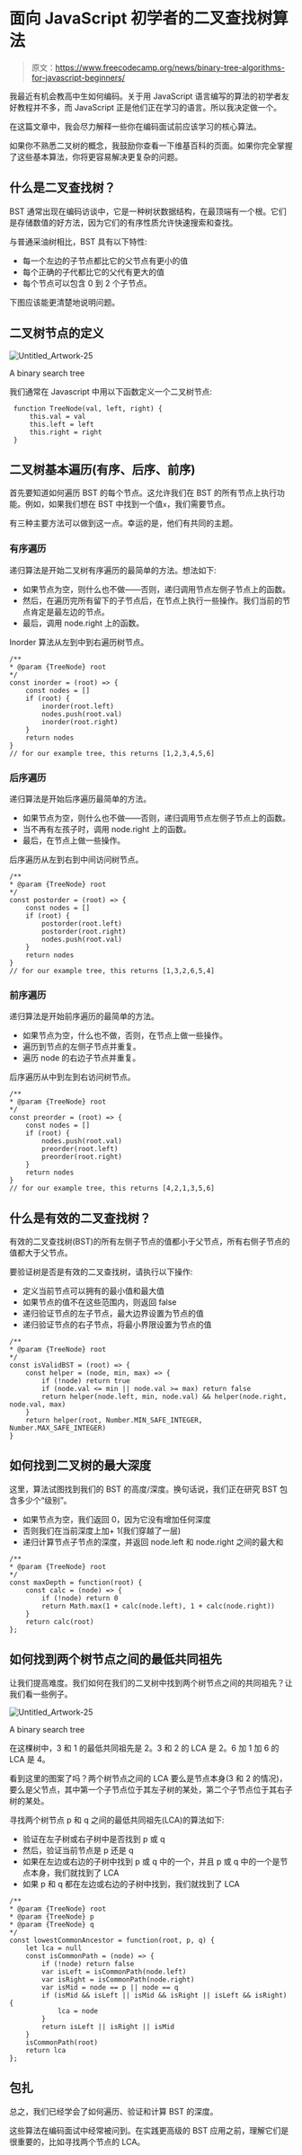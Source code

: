 # 面向 JavaScript 初学者的二叉查找树算法

> 原文：<https://www.freecodecamp.org/news/binary-tree-algorithms-for-javascript-beginners/>

我最近有机会教高中生如何编码。关于用 JavaScript 语言编写的算法的初学者友好教程并不多，而 JavaScript 正是他们正在学习的语言。所以我决定做一个。

在这篇文章中，我会尽力解释一些你在编码面试前应该学习的核心算法。

如果你不熟悉二叉树的概念，我鼓励你查看一下维基百科的页面。如果你完全掌握了这些基本算法，你将更容易解决更复杂的问题。

## 什么是二叉查找树？

BST 通常出现在编码访谈中，它是一种树状数据结构，在最顶端有一个根。它们是存储数值的好方法，因为它们的有序性质允许快速搜索和查找。

与普通采油树相比，BST 具有以下特性:

*   每一个左边的子节点都比它的父节点有更小的值
*   每个正确的子代都比它的父代有更大的值
*   每个节点可以包含 0 到 2 个子节点。

下图应该能更清楚地说明问题。

## 二叉树节点的定义

![Untitled_Artwork-25](img/635c01468cce1fd50aea0f671e4c5065.png)

A binary search tree

我们通常在 Javascript 中用以下函数定义一个二叉树节点:

```
 function TreeNode(val, left, right) {
     this.val = val
     this.left = left
     this.right = right
 } 
```

## 二叉树基本遍历(有序、后序、前序)

首先要知道如何遍历 BST 的每个节点。这允许我们在 BST 的所有节点上执行功能。例如，如果我们想在 BST 中找到一个值`x`，我们需要节点。

有三种主要方法可以做到这一点。幸运的是，他们有共同的主题。

### 有序遍历

递归算法是开始二叉树有序遍历的最简单的方法。想法如下:

*   如果节点为空，则什么也不做——否则，递归调用节点左侧子节点上的函数。
*   然后，在遍历完所有留下的子节点后，在节点上执行一些操作。我们当前的节点肯定是最左边的节点。
*   最后，调用 node.right 上的函数。

Inorder 算法从左到中到右遍历树节点。

```
/**
* @param {TreeNode} root
*/
const inorder = (root) => {
    const nodes = []
    if (root) {
        inorder(root.left)
        nodes.push(root.val)
        inorder(root.right)
    }
    return nodes
}
// for our example tree, this returns [1,2,3,4,5,6] 
```

### 后序遍历

递归算法是开始后序遍历最简单的方法。

*   如果节点为空，则什么也不做——否则，递归调用节点左侧子节点上的函数。
*   当不再有左孩子时，调用 node.right 上的函数。
*   最后，在节点上做一些操作。

后序遍历从左到右到中间访问树节点。

```
/**
* @param {TreeNode} root
*/
const postorder = (root) => {
    const nodes = []
    if (root) {
        postorder(root.left)
        postorder(root.right)
        nodes.push(root.val)
    }
    return nodes
}
// for our example tree, this returns [1,3,2,6,5,4] 
```

### 前序遍历

递归算法是开始前序遍历的最简单的方法。

*   如果节点为空，什么也不做，否则，在节点上做一些操作。
*   遍历到节点的左侧子节点并重复。
*   遍历 node 的右边子节点并重复。

后序遍历从中到左到右访问树节点。

```
/**
* @param {TreeNode} root
*/
const preorder = (root) => {
    const nodes = []
    if (root) {
        nodes.push(root.val)
        preorder(root.left)
        preorder(root.right)
    }
    return nodes
}
// for our example tree, this returns [4,2,1,3,5,6] 
```

## 什么是有效的二叉查找树？

有效的二叉查找树(BST)的所有左侧子节点的值都小于父节点，所有右侧子节点的值都大于父节点。

要验证树是否是有效的二叉查找树，请执行以下操作:

*   定义当前节点可以拥有的最小值和最大值
*   如果节点的值不在这些范围内，则返回 false
*   递归验证节点的左子节点，最大边界设置为节点的值
*   递归验证节点的右子节点，将最小界限设置为节点的值

```
/**
* @param {TreeNode} root
*/
const isValidBST = (root) => {
    const helper = (node, min, max) => {
        if (!node) return true
        if (node.val <= min || node.val >= max) return false
        return helper(node.left, min, node.val) && helper(node.right, node.val, max)
    }
    return helper(root, Number.MIN_SAFE_INTEGER, Number.MAX_SAFE_INTEGER)
} 
```

## 如何找到二叉树的最大深度

这里，算法试图找到我们的 BST 的高度/深度。换句话说，我们正在研究 BST 包含多少个“级别”。

*   如果节点为空，我们返回 0，因为它没有增加任何深度
*   否则我们在当前深度上加+ 1(我们穿越了一层)
*   递归计算节点子节点的深度，并返回 node.left 和 node.right 之间的最大和

```
/**
* @param {TreeNode} root
*/
const maxDepth = function(root) {
    const calc = (node) => {
        if (!node) return 0
        return Math.max(1 + calc(node.left), 1 + calc(node.right))
    }
    return calc(root)
}; 
```

## 如何找到两个树节点之间的最低共同祖先

让我们提高难度。我们如何在我们的二叉树中找到两个树节点之间的共同祖先？让我们看一些例子。

![Untitled_Artwork-25](img/635c01468cce1fd50aea0f671e4c5065.png)

A binary search tree

在这棵树中，3 和 1 的最低共同祖先是 2。3 和 2 的 LCA 是 2。6 加 1 加 6 的 LCA 是 4。

看到这里的图案了吗？两个树节点之间的 LCA 要么是节点本身(3 和 2 的情况)，要么是父节点，其中第一个子节点位于其左子树的某处，第二个子节点位于其右子树的某处。

寻找两个树节点 p 和 q 之间的最低共同祖先(LCA)的算法如下:

*   验证在左子树或右子树中是否找到 p 或 q
*   然后，验证当前节点是 p 还是 q
*   如果在左边或右边的子树中找到 p 或 q 中的一个，并且 p 或 q 中的一个是节点本身，我们就找到了 LCA
*   如果 p 和 q 都在左边或右边的子树中找到，我们就找到了 LCA

```
/**
* @param {TreeNode} root
* @param {TreeNode} p
* @param {TreeNode} q
*/
const lowestCommonAncestor = function(root, p, q) {
    let lca = null
    const isCommonPath = (node) => {
        if (!node) return false
        var isLeft = isCommonPath(node.left)
        var isRight = isCommonPath(node.right)
        var isMid = node == p || node == q
        if (isMid && isLeft || isMid && isRight || isLeft && isRight) {
            lca = node
        }
        return isLeft || isRight || isMid
    }
    isCommonPath(root)
    return lca
}; 
```

## 包扎

总之，我们已经学会了如何遍历、验证和计算 BST 的深度。

这些算法在编码面试中经常被问到。在实践更高级的 BST 应用之前，理解它们是很重要的，比如寻找两个节点的 LCA。